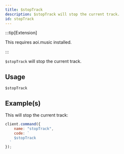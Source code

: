```yaml
---
title: $stopTrack
description: $stopTrack will stop the current track.
id: stopTrack
---
```


:::tip[Extension]

This requires aoi.music installed.

:::

`$stopTrack` will stop the current track.

## Usage

```aoi
$stopTrack
```

## Example(s)

This will stop the current track:

```javascript
client.command({
    name: "stopTrack",
    code: `
    $stopTrack
  `
});
```
